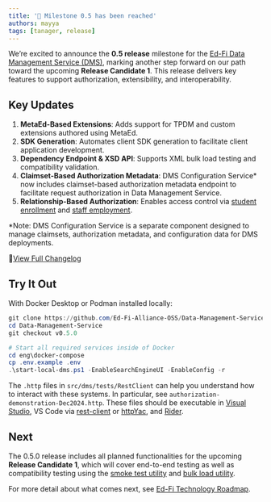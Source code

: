 ```yaml
---
title: '📢 Milestone 0.5 has been reached'
authors: mayya
tags: [tanager, release]
---
```


We’re excited to announce the **0.5 release** milestone for the [Ed-Fi Data
Management Service
(DMS)](https://github.com/Ed-Fi-Alliance-OSS/Data-Management-Service/), marking
another step forward on our path toward the upcoming **Release Candidate 1**.
This release delivers key features to support authorization, extensibility, and
interoperability.

<!-- truncate -->

## Key Updates

1. **MetaEd-Based Extensions**: Adds support for TPDM and custom extensions
   authored using MetaEd.
2. **SDK Generation**: Automates client SDK generation to facilitate client
   application development.
3. **Dependency Endpoint & XSD API**: Supports XML bulk load testing and
   compatibility validation.
4. **Claimset-Based Authorization Metadata**: DMS Configuration Service* now
   includes claimset-based authorization metadata endpoint to facilitate request
   authorization in Data Management Service.
5. **Relationship-Based Authorization**: Enables access control via [student
   enrollment](https://github.com/Ed-Fi-Alliance-OSS/Project-Tanager/blob/main/docs/DMS/AUTHORIZATION/DOCUMENT-AUTHORIZATION/STUDENT-EDORG-AUTHORIZATION.md)
   and [staff
   employment](https://github.com/Ed-Fi-Alliance-OSS/Project-Tanager/blob/main/docs/DMS/AUTHORIZATION/DOCUMENT-AUTHORIZATION/STAFF-EDORG-AUTHORIZATION.md).

*Note: DMS Configuration Service is a separate component designed to manage
claimsets, authorization metadata, and configuration data for DMS deployments.

📌[View Full
Changelog](https://github.com/Ed-Fi-Alliance-OSS/Data-Management-Service/compare/v0.4.0...v0.5.0)

## Try It Out

With Docker Desktop or Podman installed locally:

```powershell
git clone https://github.com/Ed-Fi-Alliance-OSS/Data-Management-Service
cd Data-Management-Service
git checkout v0.5.0

# Start all required services inside of Docker
cd eng\docker-compose
cp .env.example .env
.\start-local-dms.ps1 -EnableSearchEngineUI -EnableConfig -r
```

The `.http` files in `src/dms/tests/RestClient` can help you understand how to
interact with these systems. In particular, see
`authorization-demonstration-Dec2024.http`. These files should be executable in
[Visual
Studio](https://learn.microsoft.com/en-us/aspnet/core/test/http-files?view=aspnetcore-9.0),
VS Code via
[rest-client](https://marketplace.visualstudio.com/items?itemName=humao.rest-client)
or
[httpYac](https://marketplace.visualstudio.com/items?itemName=anweber.vscode-httpyac),
and
[Rider](https://www.jetbrains.com/help/rider/Http_client_in__product__code_editor.html).

## Next

The 0.5.0 release includes all planned functionalities for the upcoming
**Release Candidate 1**, which will cover end-to-end testing as well as
compatibility testing using the [smoke test
utility](/reference/ods-api/platform-dev-guide/utilities/smoke-test-utility) and
[bulk load
utility](/reference/ods-api/platform-dev-guide/utilities/bulk-load-client-utility).

For more detail about what comes next, see [Ed-Fi Technology
Roadmap](https://github.com/orgs/Ed-Fi-Alliance-OSS/projects/1/views/2).
